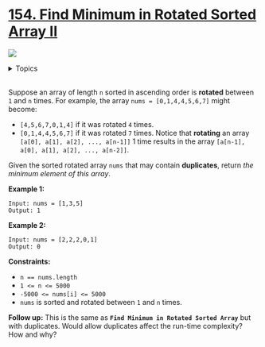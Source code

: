 # [154. Find Minimum in Rotated Sorted Array II](https://leetcode-cn.com/problems/find-minimum-in-rotated-sorted-array-ii/)

![](https://img.shields.io/badge/Difficulty-Hard-red.svg)

<details>
<summary>Topics</summary>

* [`Array`](https://leetcode-cn.com/tag/array/)
* [`Binary Search`](https://leetcode-cn.com/tag/binary-search/)

</details>
<br />

Suppose an array of length `n` sorted in ascending order is **rotated** between `1` and `n` times. For example, the array `nums = [0,1,4,4,5,6,7]` might become:

 + `[4,5,6,7,0,1,4]` if it was rotated `4` times.
 + `[0,1,4,4,5,6,7]` if it was rotated `7` times.
Notice that **rotating** an array `[a[0], a[1], a[2], ..., a[n-1]]` 1 time results in the array `[a[n-1], a[0], a[1], a[2], ..., a[n-2]]`.

Given the sorted rotated array `nums` that may contain **duplicates**, return *the minimum element of this array*.

**Example 1:**

```
Input: nums = [1,3,5]
Output: 1
```

**Example 2:**

```
Input: nums = [2,2,2,0,1]
Output: 0
```

**Constraints:**

 + `n == nums.length`
 + `1 <= n <= 5000`
 + `-5000 <= nums[i] <= 5000`
 + `nums` is sorted and rotated between `1` and `n` times.

**Follow up:** This is the same as **`Find Minimum in Rotated Sorted Array`** but with duplicates. Would allow duplicates affect the run-time complexity? How and why?

